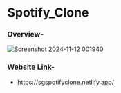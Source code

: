# Spotify_Clone
### Overview-
![Screenshot 2024-11-12 001940](https://github.com/user-attachments/assets/6878df07-330b-49c0-8fc2-3b6cfc9c8608)
### Website Link-
* https://sgspotifyclone.netlify.app/
